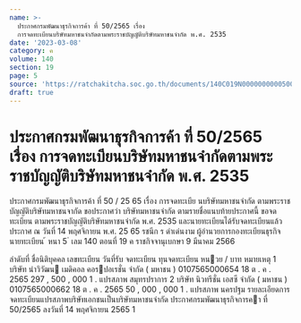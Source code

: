 ```yaml
---
name: >-
  ประกาศกรมพัฒนาธุรกิจการค้า ที่ 50/2565 เรื่อง
  การจดทะเบียนบริษัทมหาชนจำกัดตามพระราชบัญญัติบริษัทมหาชนจำกัด พ.ศ. 2535
date: '2023-03-08'
category: ค
volume: 140
section: 19
page: 5
source: 'https://ratchakitcha.soc.go.th/documents/140C019N0000000000500.pdf'
draft: true
---
```


# ประกาศกรมพัฒนาธุรกิจการค้า ที่ 50/2565 เรื่อง การจดทะเบียนบริษัทมหาชนจำกัดตามพระราชบัญญัติบริษัทมหาชนจำกัด พ.ศ. 2535

ประกาศกรมพัฒนาธุรกิจการค้า ที่ 50 / 25 65 เรื่อง การจดทะเบีย นบริษัทมหาชนจำกัด ตามพระราชบัญญัติบริษัทมหาชนจากัด ขอประกาศว่า บริษัทมหาชนจำกัด ตามรายชื่อแนบท้ายประกาศนี้ ขอจดทะเบียน ตามพระราชบัญญัติบริษัทมหาชนจำกัด พ.ศ. 2535 และนายทะเบียนได้รับจดทะเบียนแล้ว ประกาศ ณ วันที่ 14 พฤศจิกายน พ.ศ. 25 65 รชนีก ร ดำเด่นงาม ผู้อำนวยการกองทะเบียนธุรกิจ นายทะเบียน ้ หนา 5 ่ เลม 140 ตอนที่ 19 ค ราชกิจจานุเบกษา 9 มีนาคม 2566

ลําดับที่ ชื่อนิติบุคคล เลขทะเบียน วันที่รับ จดทะเบียน ทุนจดทะเบียน หนวย / บาท หมายเหตุ 1 บริษัท นําวิวัฒน เมดิคอล คอรปอเรชั่น จํากัด ( มหาชน ) 0107565000654 18 ต . ค . 2565 297 , 500 , 000 1 . แปรสภาพ สมุทรปราการ 2 บริษัท นิวทรีชั่น เอสซี จํากัด ( มหาชน ) 0107565000662 18 ต . ค . 2565 50 , 000 , 000 1 . แปรสภาพ นครปฐม รายละเอียดการจดทะเบียนแปรสภาพบริษัทเอกชนเป็นบริษัทมหาชนจํากัด ประกาศกรมพัฒนาธุรกิจการคา ที่ 50/2565 ลงวันที่ 14 พฤศจิกายน 2565 1
